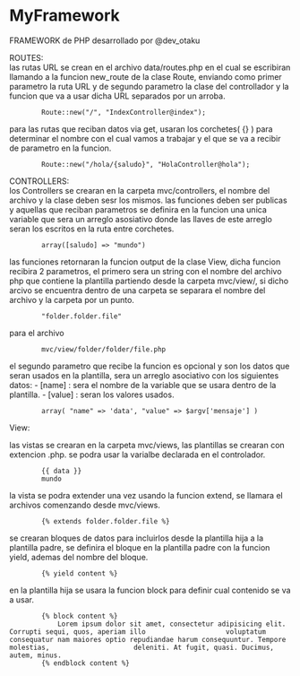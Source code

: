 MyFramework
===========

FRAMEWORK de PHP desarrollado por @dev_otaku


ROUTES:     
las rutas URL se crean en el archivo data/routes.php en el cual se escribiran llamando a la funcion new_route de la clase Route, enviando como primer parametro la ruta URL y de segundo parametro la clase del controllador y la funcion que va a usar dicha URL separados por un arroba.
			
			
			Route::new("/", "IndexController@index");
        
para las rutas que reciban datos via get, usaran los corchetes( {} ) para determinar el nombre con el cual vamos a trabajar y el que se va a recibir de parametro en la funcion.
			
			
			Route::new("/hola/{saludo}", "HolaController@hola");

CONTROLLERS:    
los Controllers se crearan en la carpeta mvc/controllers, el nombre del archivo y la clase deben sesr los mismos. las funciones deben ser publicas y aquellas que reciban parametros se definira en la funcion una unica variable que sera un arreglo asosiativo donde las llaves de este arreglo seran los escritos en la ruta entre corchetes.
			
			
			array([saludo] => "mundo")
			
			
las funciones retornaran la funcion output de la clase View, dicha funcion recibira 2 parametros, el primero sera un string con el nombre del archivo php que contiene la plantilla partiendo desde la carpeta mvc/view/, si dicho arcivo se encuentra dentro de una carpeta se separara el nombre del archivo y la carpeta por un punto.
			
			
			"folder.folder.file"
			
para el archivo
			
			mvc/view/folder/folder/file.php
			
			
el segundo parametro que recibe la funcion es opcional y son los datos que seran usados en la plantilla, sera un arreglo asociativo con los siguientes datos: 
	- [name]  : sera el nombre de la variable que se usara dentro de la plantilla.
	- [value] : seran los valores usados.
	
			
			array( "name" => 'data', "value" => $argv['mensaje'] )

View:

las vistas se crearan en la carpeta mvc/views, las plantillas se crearan con extencion .php. se podra usar la varialbe declarada en el controlador.
			
			
			{{ data }}
			mundo
			

la vista se podra extender una vez usando la funcion extend, se llamara el archivos comenzando desde mvc/views.
			
			
			{% extends folder.folder.file %}
		
			

se crearan bloques de datos para incluirlos desde la plantilla hija a la plantilla padre, se definira el bloque en la plantilla padre con la funcion yield, ademas del nombre del bloque.
			
			
			{% yield content %}
			
			
en la plantilla hija se usara la funcion block para definir cual contenido se va a usar.
			
			
			{% block content %}
				Lorem ipsum dolor sit amet, consectetur adipisicing elit. Corrupti sequi, quos, aperiam illo 					voluptatum consequatur nam maiores optio repudiandae harum consequuntur. Tempore molestias, 					deleniti. At fugit, quasi. Ducimus, autem, minus.
			{% endblock content %}
